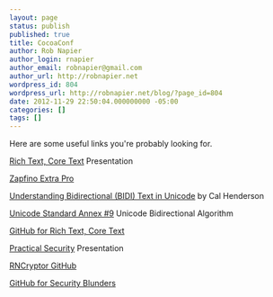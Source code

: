 ```yaml
---
layout: page
status: publish
published: true
title: CocoaConf
author: Rob Napier
author_login: rnapier
author_email: robnapier@gmail.com
author_url: http://robnapier.net
wordpress_id: 804
wordpress_url: http://robnapier.net/blog/?page_id=804
date: 2012-11-29 22:50:04.000000000 -05:00
categories: []
tags: []
---
```

Here are some useful links you're probably looking for.

<a href="https://github.com/rnapier/richtext-coretext/blob/master/Rich%20Text%2C%20Core%20Text.pdf">Rich Text, Core Text</a> Presentation

<a href="http://www.linotype.com/2762/zapfinoextra.html">Zapfino Extra Pro</a>

<a href="http://www.iamcal.com/understanding-bidirectional-text/" target="_blank">Understanding Bidirectional (BIDI) Text in Unicode</a> by Cal Henderson

<a href="http://www.unicode.org/reports/tr9" target="_blank">Unicode Standard Annex #9</a> Unicode Bidirectional Algorithm

<a href="https://github.com/rnapier/richtext-coretext" target="_blank">GitHub for Rich Text, Core Text</a>

<a href="https://github.com/rnapier/practical-security/blob/master/Practical%20Security.pdf">Practical Security</a> Presentation

<a href="https://github.com/rnapier/RNCryptor" target="_blank">RNCryptor GitHub</a>

<a href="https://github.com/rnapier/security-blunders" target="_blank">GitHub for Security Blunders</a>

&nbsp;
